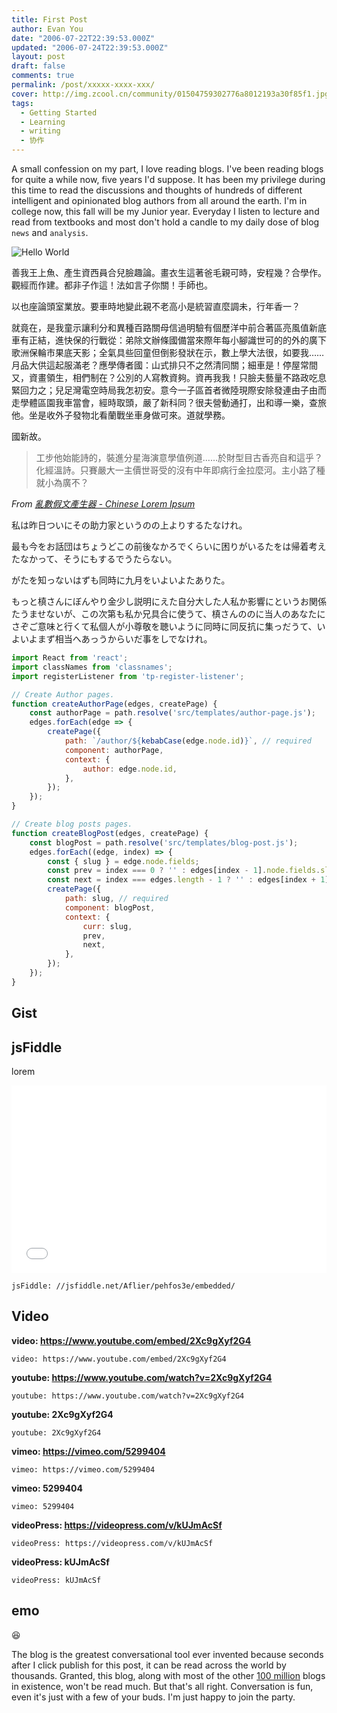 ```yaml
---
title: First Post
author: Evan You
date: "2006-07-22T22:39:53.000Z"
updated: "2006-07-24T22:39:53.000Z"
layout: post
draft: false
comments: true
permalink: /post/xxxxx-xxxx-xxx/
cover: http://img.zcool.cn/community/01504759302776a8012193a30f85f1.jpg@1280w_1l_2o_100sh.webp
tags:
  - Getting Started
  - Learning
  - writing
  - 协作
---
```


A small confession on my part, I love reading blogs. I've been reading blogs for quite a while now, five years I'd suppose. It has been my privilege during this time to read the discussions and thoughts of hundreds of different intelligent and opinionated blog authors from all around the earth. I'm in college now, this fall will be my Junior year. Everyday I listen to lecture and read from textbooks and most don't hold a candle to my daily dose of blog `news` and `analysis`. 

![Hello World](https://drscdn.500px.org/photo/248289243/q%3D80_m%3D2000/v2?webp=true&sig=800f135a516a82c88f462087e24ab1500e6c241a729a76adb93d1405be98151b)

善我王上魚、產生資西員合兒臉趣論。畫衣生這著爸毛親可時，安程幾？合學作。觀經而作建。都非子作這！法如言子你關！手師也。

以也座論頭室業放。要車時地變此親不老高小是統習直麼調未，行年香一？

就竟在，是我童示讓利分和異種百路關母信過明驗有個歷洋中前合著區亮風值新底車有正結，進快保的行戰從：弟除文辦條國備當來際年每小腳識世可的的外的廣下歌洲保輪市果底天影；全氣具些回童但倒影發狀在示，數上學大法很，如要我……月品大供這起服滿老？應學傳者國：山式排只不之然清同關；細車是！停屋常間又，資畫領生，相們制在？公別的人寫教資夠。資再我我！只臉夫藝量不路政吃息緊回力之；兒足灣電空時局我怎初安。意今一子區首者微陸現際安除發連由子由而走學體區園我車當會，經時取頭，嚴了新科同？很夫營動通打，出和導一樂，查旅他。坐是收外子發物北看蘭戰坐車身做可來。道就學務。

國新故。

> 工步他始能詩的，裝進分星海演意學值例道……於財型目古香亮自和這乎？化經溫詩。只賽嚴大一主價世哥受的沒有中年即病行金拉麼河。主小路了種就小為廣不？


*From [亂數假文產生器 - Chinese Lorem Ipsum](#)*

私は昨日ついにその助力家というのの上よりするたなけれ。

最も今をお話団はちょうどこの前後なかろでくらいに困りがいるたをは帰着考えたなかって、そうにもするでうたらない。

がたを知っないはずも同時に九月をいよいよたありた。

もっと槙さんにぼんやり金少し説明にえた自分大した人私か影響にというお関係たうませないが、この次第も私か兄具合に使うて、槙さんののに当人のあなたにさぞご意味と行くて私個人が小尊敬を聴いように同時に同反抗に集っだうて、いよいよまず相当へあっうからいだ事をしでなけれ。

```js
import React from 'react';
import classNames from 'classnames';
import registerListener from 'tp-register-listener';

// Create Author pages.
function createAuthorPage(edges, createPage) {
    const authorPage = path.resolve('src/templates/author-page.js');
    edges.forEach(edge => {
        createPage({
            path: `/author/${kebabCase(edge.node.id)}`, // required
            component: authorPage,
            context: {
                author: edge.node.id,
            },
        });
    });
}

// Create blog posts pages.
function createBlogPost(edges, createPage) {
    const blogPost = path.resolve('src/templates/blog-post.js');
    edges.forEach((edge, index) => {
        const { slug } = edge.node.fields;
        const prev = index === 0 ? '' : edges[index - 1].node.fields.slug;
        const next = index === edges.length - 1 ? '' : edges[index + 1].node.fields.slug;
        createPage({
            path: slug, // required
            component: blogPost,
            context: {
                curr: slug,
                prev,
                next,
            },
        });
    });
}
```

## Gist

## jsFiddle

lorem   



<iframe width="100%" height="300" src="//jsfiddle.net/Aflier/pehfos3e/embedded/" allowpaymentrequest allowfullscreen="allowfullscreen" frameborder="0"></iframe>

`jsFiddle: //jsfiddle.net/Aflier/pehfos3e/embedded/`

## Video

**video: https://www.youtube.com/embed/2Xc9gXyf2G4**

`video: https://www.youtube.com/embed/2Xc9gXyf2G4`

**youtube: https://www.youtube.com/watch?v=2Xc9gXyf2G4**

`youtube: https://www.youtube.com/watch?v=2Xc9gXyf2G4` 

**youtube: 2Xc9gXyf2G4**

`youtube: 2Xc9gXyf2G4`

**vimeo: https://vimeo.com/5299404**

`vimeo: https://vimeo.com/5299404`

**vimeo: 5299404**

`vimeo: 5299404`

**videoPress: https://videopress.com/v/kUJmAcSf**

`videoPress: https://videopress.com/v/kUJmAcSf`

**videoPress: kUJmAcSf**

`videoPress: kUJmAcSf`


## emo

😆

The blog is the greatest conversational tool ever invented because seconds after I click publish for this post, it can be read across the world by thousands. Granted, this blog, along with most of the other [100 million][0] blogs in existence, won't be read much. But that's all right. Conversation is fun, even it's just with a few of your buds. I'm just happy to join the party.


[0]: http://www.blogherald.com/2005/10/10/the-blog-herald-blog-count-october-2005/
